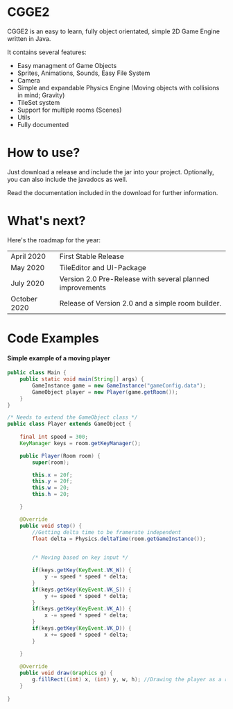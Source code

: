 <h1>CGGE2</h1>
CGGE2 is an easy to learn, fully object orientated, simple 2D Game Engine written in Java.

It contains several features:
  - Easy managment of Game Objects
  - Sprites, Animations, Sounds, Easy File System
  - Camera
  - Simple and expandable Physics Engine (Moving objects with collisions in mind; Gravity)
  - TileSet system
  - Support for multiple rooms (Scenes)
  - Utils
  - Fully documented

<h1>How to use?</h1>
Just download a release and include the jar into your project. Optionally, you can also include the javadocs as well.

Read the documentation included in the download for further information.

<h1>What's next?</h1>
Here's the roadmap for the year:
<table>
  <tr>
    <td>April 2020</td>
    <td>First Stable Release</td>
  </tr>
  <tr>
    <td>May 2020</td>
    <td>TileEditor and UI-Package</td>
  <tr>
    <td>July 2020</td>
    <td>Version 2.0 Pre-Release with several planned improvements</td>
  </tr>
  <tr>
    <td>October 2020</td>
    <td>Release of Version 2.0 and a simple room builder.</td>
  </tr>
</table>

<h1>Code Examples</h1>
<h4>Simple example of a moving player</h4>

```JAVA
public class Main {
    public static void main(String[] args) {
        GameInstance game = new GameInstance("gameConfig.data");
        GameObject player = new Player(game.getRoom());
    }
}
```

```JAVA
/* Needs to extend the GameObject class */
public class Player extends GameObject {
        
    final int speed = 300;
    KeyManager keys = room.getKeyManager();

    public Player(Room room) {
        super(room);

        this.x = 20f;
        this.y = 20f;
        this.w = 20;
        this.h = 20;

    }

    @Override
    public void step() {
        //Getting delta time to be framerate independent
        float delta = Physics.deltaTime(room.getGameInstance());
    

        /* Moving based on key input */

        if(keys.getKey(KeyEvent.VK_W)) {
            y -= speed * speed * delta;
        }
        if(keys.getKey(KeyEvent.VK_S)) {
            y += speed * speed * delta;
        }
        if(keys.getKey(KeyEvent.VK_A)) {
            x -= speed * speed * delta;
        }
        if(keys.getKey(KeyEvent.VK_D)) {
            x += speed * speed * delta;
        }

    }
    
    @Override
    public void draw(Graphics g) {
        g.fillRect((int) x, (int) y, w, h); //Drawing the player as a rectangle
    }   
   
}
```
